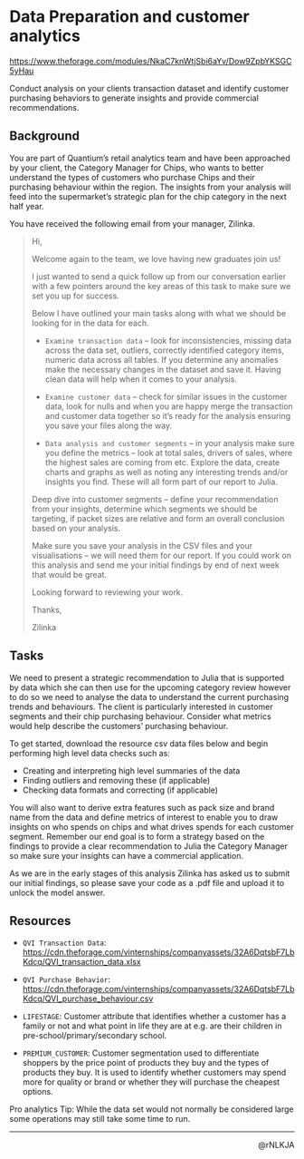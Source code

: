 # Data Preparation and customer analytics

<https://www.theforage.com/modules/NkaC7knWtjSbi6aYv/Dow9ZpbYKSGC5yHau>

Conduct analysis on your clients transaction dataset and identify customer purchasing behaviors to generate insights and provide commercial recommendations.

## Background

You are part of Quantium’s retail analytics team and have been approached by your client, the Category Manager for Chips, who wants to better understand the types of customers who purchase Chips and their purchasing behaviour within the region.
The insights from your analysis will feed into the supermarket’s strategic plan for the chip category in the next half year.

You have received the following email from your manager, Zilinka.

> Hi,
>
> Welcome again to the team, we love having new graduates join us!
>
> I just wanted to send a quick follow up from our conversation earlier with a few pointers around the key areas of this task to make sure we set you up for success.
>
> Below I have outlined your main tasks along with what we should be looking for in the data for each.
>
> - `Examine transaction data` – look for inconsistencies, missing data across the data set, outliers, correctly identified category items, numeric data across all tables. If you determine any anomalies make the necessary changes in the dataset and save it. Having clean data will help when it comes to your analysis.
>
> - `Examine customer data` – check for similar issues in the customer data, look for nulls and when you are happy merge the transaction and customer data together so it’s ready for the analysis ensuring you save your files along the way.
>
> - `Data analysis and customer segments` – in your analysis make sure you define the metrics – look at total sales, drivers of sales, where the highest sales are coming from etc. Explore the data, create charts and graphs as well as noting any interesting trends and/or insights you find. These will all form part of our report to Julia.
>
> Deep dive into customer segments – define your recommendation from your insights, determine which segments we should be targeting, if packet sizes are relative and form an overall conclusion based on your analysis.
>
> Make sure you save your analysis in the CSV files and your visualisations – we will need them for our report. If you could work on this analysis and send me your initial findings by end of next week that would be great.
>
> Looking forward to reviewing your work.
>
> Thanks,
>
> Zilinka

## Tasks

We need to present a strategic recommendation to Julia that is supported by data which she can then use for the upcoming category review however to do so we need to analyse the data to understand the current purchasing trends and behaviours. The client is particularly interested in customer segments and their chip purchasing behaviour. Consider what metrics would help describe the customers’ purchasing behaviour.

To get started, download the resource csv data files below and begin performing high level data checks such as:

- Creating and interpreting high level summaries of the data
- Finding outliers and removing these (if applicable)
- Checking data formats and correcting (if applicable)

You will also want to derive extra features such as pack size and brand name from the data and define metrics of interest to enable you to draw insights on who spends on chips and what drives spends for each customer segment. Remember our end goal is to form a strategy based on the findings to provide a clear recommendation to Julia the Category Manager so make sure your insights can have a commercial application.

As we are in the early stages of this analysis Zilinka has asked us to submit our initial findings, so please save your code as a .pdf file and upload it to unlock the model answer.

## Resources

- `QVI Transaction Data`: https://cdn.theforage.com/vinternships/companyassets/32A6DqtsbF7LbKdcq/QVI_transaction_data.xlsx
- `QVI Purchase Behavior`: https://cdn.theforage.com/vinternships/companyassets/32A6DqtsbF7LbKdcq/QVI_purchase_behaviour.csv

- `LIFESTAGE`: Customer attribute that identifies whether a customer has a family or not and what point in life they are at e.g. are their children in pre-school/primary/secondary school.
- `PREMIUM_CUSTOMER`: Customer segmentation used to differentiate shoppers by the price point of products they buy and the types of products they buy. It is used to identify whether customers may spend more for quality or brand or whether they will purchase the cheapest options.

Pro analytics Tip: While the data set would not normally be considered large some operations may still take some time to run.

---

<p align=right>@rNLKJA</p>
